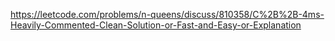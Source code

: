 https://leetcode.com/problems/n-queens/discuss/810358/C%2B%2B-4ms-Heavily-Commented-Clean-Solution-or-Fast-and-Easy-or-Explanation